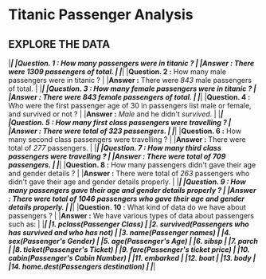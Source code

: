 # Titanic Passenger Analysis
## EXPLORE THE DATA
|_____________________________________________________________________________________________________________________________________________________|
|**Question. 1 :** How many passengers were in titanic ?                                                                                              |
|**Answer :** There were *1309* passengers of total.                                                                                                  |
|_____________________________________________________________________________________________________________________________________________________|
|**Question. 2 :** How many male passengers were in titanic ?                                                                                         |
|**Answer :** There were *843* male passengers of total.                                                                                              |
|_____________________________________________________________________________________________________________________________________________________|
|**Question. 3 :** How many female passengers were in titanic ?                                                                                       |
|**Answer :** There were *843* female passengers of total.                                                                                            |
|_____________________________________________________________________________________________________________________________________________________|
|**Question. 4 :** Who were the first passenger age of 30 in passengers list male or female, and survived or not ?                                    |
|**Answer :** *Male* and he didn't *survived*.                                                                                                        |
|_____________________________________________________________________________________________________________________________________________________|
|**Question. 5 :** How many first class passengers were travelling ?                                                                                  |
|**Answer :** There were total of *323* passengers.                                                                                                   |
|_____________________________________________________________________________________________________________________________________________________|
|**Question. 6 :** How many second class passengers were travelling ?                                                                                 |
|**Answer :** There were total of *277* passengers.                                                                                                   |
|_____________________________________________________________________________________________________________________________________________________|
|**Question. 7 :** How many third class passengers were travelling ?                                                                                  |
|**Answer :** There were total of *709* passengers.                                                                                                   |
|_____________________________________________________________________________________________________________________________________________________|
|**Question. 8 :** How many passengers didn't gave their age and gender details ?                                                                     |
|**Answer :** There were total of *263* passengers who didn't gave their age and gender details properly.                                             |
|_____________________________________________________________________________________________________________________________________________________|
|**Question. 9 :** How many passengers gave their age and gender details properly ?                                                                   |
|**Answer :** There were total of *1046* passengers who gave their age and gender details properly.                                                   |
|_____________________________________________________________________________________________________________________________________________________|
|**Question. 10 :** What kind of data do we have about passengers ?                                                                                   |
|**Answer :** We have various types of data about passengers such as:                                                                                 |
|_____________________________________________________________________________________________________________________________________________________|
|1.  *pclass(Passenger Class)*                                                                                                                        |
|2.  *survived(Passengers who has survived and who has not)*                                                                                          |
|3.  *name(Passenger names)*                                                                                                                          |
|4.  *sex(Passenger's Gender)*                                                                                                                        |
|5.  *age(Passenger's Age)*                                                                                                                           |
|6.  *sibsp*                                                                                                                                          |
|7.  *parch*                                                                                                                                          |
|8.  *ticket(Passenger's Ticket)*                                                                                                                     |
|9.  *fare(Passenger's ticket price)*                                                                                                                 |
|10. *cabin(Passenger's Cabin Number)*                                                                                                                |
|11. *embarked*                                                                                                                                       |
|12. *boat*                                                                                                                                           |
|13. *body*                                                                                                                                           |
|14. *home.dest(Passengers destination)*                                                                                                              |
|_____________________________________________________________________________________________________________________________________________________|

<!-- 
**Question. 10 :** Name all the variables in the dataset which we have ?

**Answer :** All the variables are :

+ pclass
+ survived
+ name
+ sex
+ age
+ sibsp
+ parch
+ ticket
+ fare
+ cabin
+ embarked
+ boat
+ body
+ home.dest
 -->
<!-- 
**Question. 10 :** Name all the necessary features and target variables ?

**Answer :** . -->


<!-- # Titanic Passangers Predictions -->

<!-- Ref: DataFrames -->